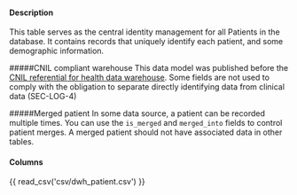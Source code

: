 #### Description
This table serves as the central identity management for all Patients in the database. It contains records that uniquely identify each patient, and some demographic information.<br>

#####CNIL compliant warehouse
This data model was published before the [CNIL referential for health data warehouse](https://www.cnil.fr/fr/la-cnil-adopte-un-referentiel-sur-les-entrepots-de-donnees-de-sante). 
Some fields are not used to comply with the obligation to separate directly identifying data from clinical data (SEC-LOG-4)

#####Merged patient
In some data source, a patient can be recorded multiple times. 
You can use the `is_merged` and `merged_into` fields to control patient merges. 
A merged patient should not have associated data in other tables. 

#### Columns

{{ read_csv('csv/dwh_patient.csv') }}
